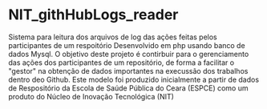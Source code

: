 # NIT_githHubLogs_reader
Sistema para leitura dos arquivos de log das ações feitas pelos participantes de um respoitório
Desenvolvido em php usando banco de dados Mysql.
O objetivo deste projeto é contirbuir para o gerenciamento das ações dos participantes de um repositório, de forma a facilitar o "gestor" na obtenção de dados importantes na execussão dos trabalhos dentro deo Github.
Este modelo foi produzido inicialmente a partir de dados de Respositório da Escola de Saúde Pública do Ceara (ESPCE) como um produto do Núcleo de Inovação Tecnológica (NIT)
